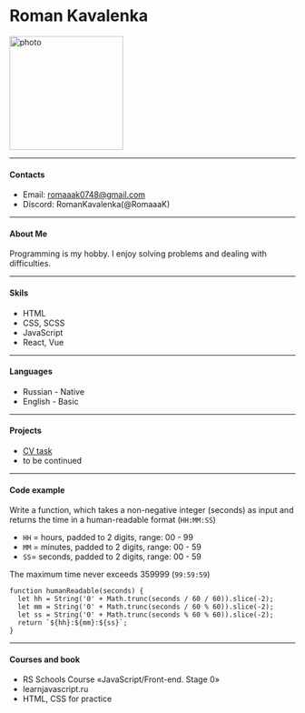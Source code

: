 # Roman Kavalenka

<img src="https://avatars.githubusercontent.com/u/36262773?s…00&u=57a758424697edbbc3104f9ee42b15f31ec5547e&v=4" alt="photo" width="200" />

***

#### Contacts

* Email: romaaak0748@gmail.com
* Discord: RomanKavalenka(@RomaaaK)

***

#### About Me
Programming is my hobby.
I enjoy solving problems and dealing with difficulties.

***

#### Skils

* HTML
* CSS, SCSS
* JavaScript
* React, Vue

***

#### Languages

* Russian - Native
* English - Basic

***

#### Projects

* [CV task](https://github.com/RomaaaK/rsschool-cv)
* to be continued

***

#### Code example

Write a function, which takes a non-negative integer (seconds) as input and returns the time in a human-readable format (```HH:MM:SS```)

* ```HH``` = hours, padded to 2 digits, range: 00 - 99
* ```MM``` = minutes, padded to 2 digits, range: 00 - 59
* ```SS```= seconds, padded to 2 digits, range: 00 - 59

The maximum time never exceeds 359999 (```99:59:59```)

```
function humanReadable(seconds) {
  let hh = String('0' + Math.trunc(seconds / 60 / 60)).slice(-2);
  let mm = String('0' + Math.trunc(seconds / 60 % 60)).slice(-2);
  let ss = String('0' + Math.trunc(seconds % 60 % 60)).slice(-2);
  return `${hh}:${mm}:${ss}`;
}
```

***

#### Courses and book

* RS Schools Course «JavaScript/Front-end. Stage 0»
* learnjavascript.ru
* HTML, CSS for practice